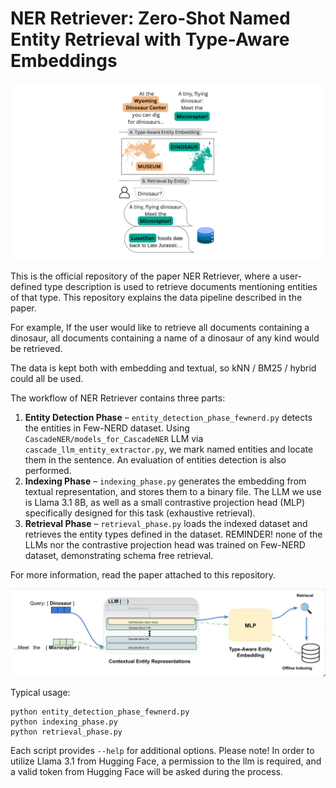 # NER Retriever: Zero-Shot Named Entity Retrieval with Type-Aware Embeddings


![Main Figure](figures/main_figure.png)

This is the official repository of the paper NER Retriever, where a user-defined type
description is used to retrieve documents mentioning entities of that type. 
This repository explains the data pipeline described in the paper.

For example, If the user would like to retrieve all documents containing a dinosaur,
all documents containing a name of a dinosaur of any kind would be retrieved.

The data is kept both with embedding and textual, so kNN / BM25 / hybrid could all be used. 

The workflow of NER Retriever contains three parts:

1. **Entity Detection Phase** – `entity_detection_phase_fewnerd.py`
   detects the entities in Few-NERD dataset.
   Using `CascadeNER/models_for_CascadeNER` LLM via
   `cascade_llm_entity_extractor.py`,  we mark named entities and locate them in the sentence. 
   An evaluation of entities detection is also performed. 
2. **Indexing Phase** – `indexing_phase.py`
    generates the embedding from textual representation, and stores them to a binary file.
    The LLM we use is Llama 3.1 8B, as well as a small contrastive projection head (MLP) specifically designed for this task (exhaustive retrieval).
3. **Retrieval Phase** – `retrieval_phase.py`
   loads the indexed dataset and retrieves the entity types defined in the dataset. 
   REMINDER! none of the LLMs nor the contrastive projection head was trained on Few-NERD dataset, demonstrating schema free retrieval. 
    

For more information, read the paper attached to this repository. 

![Main Figure](figures/pipeline.jpg)


Typical usage:

    python entity_detection_phase_fewnerd.py
    python indexing_phase.py
    python retrieval_phase.py

Each script provides `--help` for additional options.
Please note! 
In order to utilize Llama 3.1 from Hugging Face, a permission to the llm is required, 
and a valid token from Hugging Face will be asked during the process.